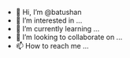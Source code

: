 - 👋 Hi, I’m @batushan
- 👀 I’m interested in ...
- 🌱 I’m currently learning ...
- 💞️ I’m looking to collaborate on ...
- 📫 How to reach me ...

<!---
batushan/batushan is a ✨ special ✨ repository because its `README.md` (this file) appears on your GitHub profile.
You can click the Preview link to take a look at your changes.
--->
